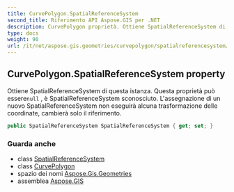 ```yaml
---
title: CurvePolygon.SpatialReferenceSystem
second_title: Riferimento API Aspose.GIS per .NET
description: CurvePolygon proprietà. Ottiene SpatialReferenceSystem di questa istanza. Questa proprietà può esserenull  è SpatialReferenceSystem sconosciuto. Lassegnazione di un nuovo SpatialReferenceSystem non eseguirà alcuna trasformazione delle coordinate cambierà solo il riferimento.
type: docs
weight: 90
url: /it/net/aspose.gis.geometries/curvepolygon/spatialreferencesystem/
---
```

## CurvePolygon.SpatialReferenceSystem property

Ottiene SpatialReferenceSystem di questa istanza. Questa proprietà può essere`null` , è SpatialReferenceSystem sconosciuto. L'assegnazione di un nuovo SpatialReferenceSystem non eseguirà alcuna trasformazione delle coordinate, cambierà solo il riferimento.

```csharp
public SpatialReferenceSystem SpatialReferenceSystem { get; set; }
```

### Guarda anche

* class [SpatialReferenceSystem](../../../aspose.gis.spatialreferencing/spatialreferencesystem/)
* class [CurvePolygon](../)
* spazio dei nomi [Aspose.Gis.Geometries](../../curvepolygon/)
* assemblea [Aspose.GIS](../../../)


